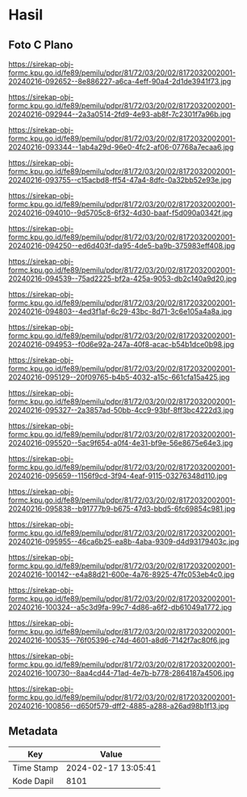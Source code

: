 # Hasil

## Foto C Plano

https://sirekap-obj-formc.kpu.go.id/fe89/pemilu/pdpr/81/72/03/20/02/8172032002001-20240216-092652--8e886227-a6ca-4eff-90a4-2d1de3941f73.jpg

https://sirekap-obj-formc.kpu.go.id/fe89/pemilu/pdpr/81/72/03/20/02/8172032002001-20240216-092944--2a3a0514-2fd9-4e93-ab8f-7c2301f7a96b.jpg

https://sirekap-obj-formc.kpu.go.id/fe89/pemilu/pdpr/81/72/03/20/02/8172032002001-20240216-093344--1ab4a29d-96e0-4fc2-af06-07768a7ecaa6.jpg

https://sirekap-obj-formc.kpu.go.id/fe89/pemilu/pdpr/81/72/03/20/02/8172032002001-20240216-093755--c15acbd8-ff54-47a4-8dfc-0a32bb52e93e.jpg

https://sirekap-obj-formc.kpu.go.id/fe89/pemilu/pdpr/81/72/03/20/02/8172032002001-20240216-094010--9d5705c8-6f32-4d30-baaf-f5d090a0342f.jpg

https://sirekap-obj-formc.kpu.go.id/fe89/pemilu/pdpr/81/72/03/20/02/8172032002001-20240216-094250--ed6d403f-da95-4de5-ba9b-375983eff408.jpg

https://sirekap-obj-formc.kpu.go.id/fe89/pemilu/pdpr/81/72/03/20/02/8172032002001-20240216-094539--75ad2225-bf2a-425a-9053-db2c140a9d20.jpg

https://sirekap-obj-formc.kpu.go.id/fe89/pemilu/pdpr/81/72/03/20/02/8172032002001-20240216-094803--4ed3f1af-6c29-43bc-8d71-3c6e105a4a8a.jpg

https://sirekap-obj-formc.kpu.go.id/fe89/pemilu/pdpr/81/72/03/20/02/8172032002001-20240216-094953--f0d6e92a-247a-40f8-acac-b54b1dce0b98.jpg

https://sirekap-obj-formc.kpu.go.id/fe89/pemilu/pdpr/81/72/03/20/02/8172032002001-20240216-095129--20f09765-b4b5-4032-a15c-661cfa15a425.jpg

https://sirekap-obj-formc.kpu.go.id/fe89/pemilu/pdpr/81/72/03/20/02/8172032002001-20240216-095327--2a3857ad-50bb-4cc9-93bf-8ff3bc4222d3.jpg

https://sirekap-obj-formc.kpu.go.id/fe89/pemilu/pdpr/81/72/03/20/02/8172032002001-20240216-095520--5ac9f654-a0f4-4e31-bf9e-56e8675e64e3.jpg

https://sirekap-obj-formc.kpu.go.id/fe89/pemilu/pdpr/81/72/03/20/02/8172032002001-20240216-095659--1156f9cd-3f94-4eaf-9115-03276348d110.jpg

https://sirekap-obj-formc.kpu.go.id/fe89/pemilu/pdpr/81/72/03/20/02/8172032002001-20240216-095838--b91777b9-b675-47d3-bbd5-6fc69854c981.jpg

https://sirekap-obj-formc.kpu.go.id/fe89/pemilu/pdpr/81/72/03/20/02/8172032002001-20240216-095955--46ca6b25-ea8b-4aba-9309-d4d93179403c.jpg

https://sirekap-obj-formc.kpu.go.id/fe89/pemilu/pdpr/81/72/03/20/02/8172032002001-20240216-100142--e4a88d21-600e-4a76-8925-47fc053eb4c0.jpg

https://sirekap-obj-formc.kpu.go.id/fe89/pemilu/pdpr/81/72/03/20/02/8172032002001-20240216-100324--a5c3d9fa-99c7-4d86-a6f2-db61049a1772.jpg

https://sirekap-obj-formc.kpu.go.id/fe89/pemilu/pdpr/81/72/03/20/02/8172032002001-20240216-100535--76f05396-c74d-4601-a8d6-7142f7ac80f6.jpg

https://sirekap-obj-formc.kpu.go.id/fe89/pemilu/pdpr/81/72/03/20/02/8172032002001-20240216-100730--8aa4cd44-71ad-4e7b-b778-2864187a4506.jpg

https://sirekap-obj-formc.kpu.go.id/fe89/pemilu/pdpr/81/72/03/20/02/8172032002001-20240216-100856--d650f579-dff2-4885-a288-a26ad98b1f13.jpg


## Metadata

| Key        | Value               |
| ---------- | ------------------- |
| Time Stamp | 2024-02-17 13:05:41 |
| Kode Dapil | 8101                |



